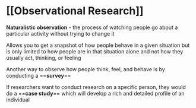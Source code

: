 # [[Observational Research]]

**Naturalistic observation** - the process of watching people go about a particular activity without trying to change it

Allows you to get a snapshot of how people behave in a given situation but is only limited to how people are in that situation alone and not how they usually act, thinking, or feeling

Another way to observe how people think, feel, and behave is by conducting a ==**survey**==

If researchers want to conduct research on a specific person, they would do a ==**case study**== which will develop a rich and detailed profile of an individual